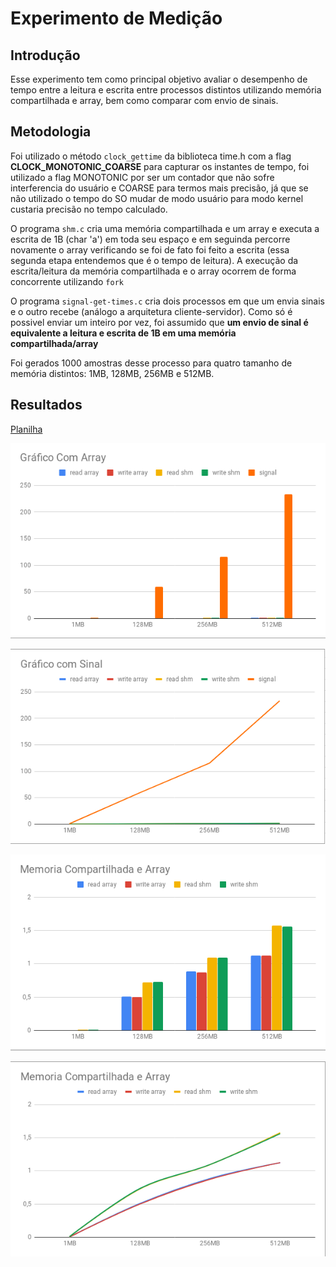 # Experimento de Medição

## Introdução

Esse experimento tem como principal objetivo avaliar o desempenho de tempo entre a leitura e escrita entre processos distintos utilizando memória compartilhada e array, bem como comparar com envio de sinais.

## Metodologia

Foi utilizado o método ``clock_gettime`` da biblioteca time.h com a flag **CLOCK_MONOTONIC_COARSE** para capturar os instantes de tempo, foi utilizado a flag MONOTONIC por ser um contador que não sofre interferencia do usuário e COARSE para termos mais precisão, já que se não utilizado o tempo do SO mudar de modo usuário para modo kernel custaria precisão no tempo calculado.

O programa ``shm.c`` cria uma memória compartilhada e um array e executa a escrita de 1B (char 'a') em toda seu espaço e em seguinda percorre novamente o array verificando se foi de fato foi feito a escrita (essa segunda etapa entendemos que é o tempo de leitura). A execução da escrita/leitura da memória compartilhada e o array ocorrem de forma concorrente utilizando ``fork``

O programa ``signal-get-times.c`` cria dois processos em que um envia sinais e o outro recebe (análogo a arquitetura cliente-servidor). Como só é possivel enviar um inteiro por vez, foi assumido que **um envio de sinal é equivalente a leitura e escrita de 1B em uma memória compartilhada/array**

Foi gerados 1000 amostras desse processo para quatro tamanho de memória distintos: 1MB, 128MB, 256MB e 512MB.

## Resultados

[Planilha](https://docs.google.com/spreadsheets/d/14-sDDpeBVOQDcqk5ZLbbrB74eAsFX99EiQgAd1GUcg4/edit?usp=sharing)

![grafico1](./assets/barras-com-sinal.png)

![grafico2](./assets/reta-com-sinal.png)

![grafico3](./assets/barras-sem-sinal.png)

![grafico4](./assets/retas-sem-sinal.png)
